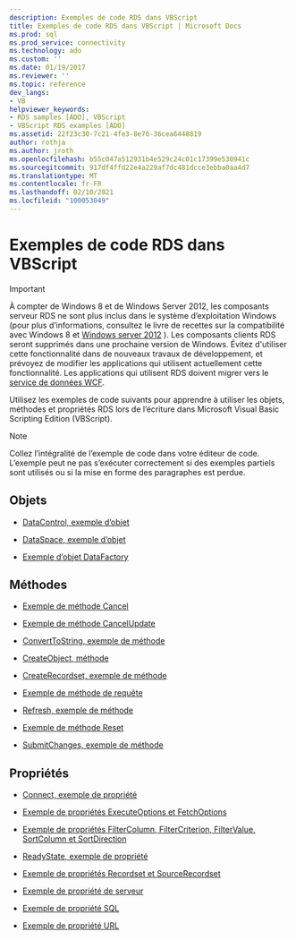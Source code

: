 ```yaml
---
description: Exemples de code RDS dans VBScript
title: Exemples de code RDS dans VBScript | Microsoft Docs
ms.prod: sql
ms.prod_service: connectivity
ms.technology: ado
ms.custom: ''
ms.date: 01/19/2017
ms.reviewer: ''
ms.topic: reference
dev_langs:
- VB
helpviewer_keywords:
- RDS samples [ADO], VBScript
- VBScript RDS examples [ADO]
ms.assetid: 22f23c30-7c21-4fe3-8e76-36cea6448819
author: rothja
ms.author: jroth
ms.openlocfilehash: b55c047a512931b4e529c24c01c17399e530941c
ms.sourcegitcommit: 917df4ffd22e4a229af7dc481dcce3ebba0aa4d7
ms.translationtype: MT
ms.contentlocale: fr-FR
ms.lasthandoff: 02/10/2021
ms.locfileid: "100053049"
---
```

# <a name="rds-code-examples-in-vbscript"></a>Exemples de code RDS dans VBScript
> [!IMPORTANT]
>  À compter de Windows 8 et de Windows Server 2012, les composants serveur RDS ne sont plus inclus dans le système d’exploitation Windows (pour plus d’informations, consultez le livre de recettes sur la compatibilité avec Windows 8 et [Windows server 2012](https://www.microsoft.com/download/details.aspx?id=27416) ). Les composants clients RDS seront supprimés dans une prochaine version de Windows. Évitez d'utiliser cette fonctionnalité dans de nouveaux travaux de développement, et prévoyez de modifier les applications qui utilisent actuellement cette fonctionnalité. Les applications qui utilisent RDS doivent migrer vers le [service de données WCF](/dotnet/framework/wcf/).  
  
 Utilisez les exemples de code suivants pour apprendre à utiliser les objets, méthodes et propriétés RDS lors de l’écriture dans Microsoft Visual Basic Scripting Edition (VBScript).  
  
> [!NOTE]
>  Collez l’intégralité de l’exemple de code dans votre éditeur de code. L’exemple peut ne pas s’exécuter correctement si des exemples partiels sont utilisés ou si la mise en forme des paragraphes est perdue.  
  
## <a name="objects"></a>Objets  
  
-   [DataControl, exemple d’objet](./datacontrol-object-example-vbscript.md)  
  
-   [DataSpace, exemple d’objet](./dataspace-object-and-createobject-method-example-vbscript.md)  
  
-   [Exemple d’objet DataFactory](./datafactory-object-query-method-and-createobject-method-example-vbscript.md)  
  
## <a name="methods"></a>Méthodes  
  
-   [Exemple de méthode Cancel](./cancel-method-example-vbscript.md)  
  
-   [Exemple de méthode CancelUpdate](./cancelupdate-method-example-vbscript.md)  
  
-   [ConvertToString, exemple de méthode](./converttostring-method-example-vbscript.md)  
  
-   [CreateObject, méthode](./dataspace-object-and-createobject-method-example-vbscript.md)  
  
-   [CreateRecordset, exemple de méthode](./createrecordset-method-example-vbscript.md)  
  
-   [Exemple de méthode de requête](./datafactory-object-query-method-and-createobject-method-example-vbscript.md)  
  
-   [Refresh, exemple de méthode](./refresh-method-example-vbscript.md)  
  
-   [Exemple de méthode Reset](./filter-column-criterion-value-sortcolumn-sortdirection-example-vbscript.md)  
  
-   [SubmitChanges, exemple de méthode](./submitchanges-method-example-vbscript.md)  
  
## <a name="properties"></a>Propriétés  
  
-   [Connect, exemple de propriété](./connect-property-example-vbscript.md)  
  
-   [Exemple de propriétés ExecuteOptions et FetchOptions](./executeoptions-and-fetchoptions-properties-example-vbscript.md)  
  
-   [Exemple de propriétés FilterColumn, FilterCriterion, FilterValue, SortColumn et SortDirection](./filter-column-criterion-value-sortcolumn-sortdirection-example-vbscript.md)  
  
-   [ReadyState, exemple de propriété](./readystate-property-example-vbscript.md)  
  
-   [Exemple de propriétés Recordset et SourceRecordset](./recordset-and-sourcerecordset-properties-example-vbscript.md)  
  
-   [Exemple de propriété de serveur](./server-property-example-vbscript.md)  
  
-   [Exemple de propriété SQL](./sql-property-example-vbscript.md)  
  
-   [Exemple de propriété URL](./url-property-example-vbscript.md)